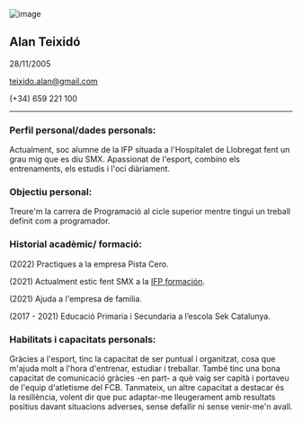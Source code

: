 
![image](https://user-images.githubusercontent.com/116158000/196679812-c16d32e1-f459-44f5-911a-f9268221bd1b.png)

## Alan Teixidó 

28/11/2005

teixido.alan@gmail.com

(+34) 659 221 100


-------------------------------------------------------------------------------------------------------------------------------------------------------------------------
### Perfil personal/dades personals:

Actualment, soc alumne de la IFP situada a l'Hospitalet de Llobregat fent un grau mig que es diu SMX. Apassionat de l'esport, combino els entrenaments, els estudis i l'oci diàriament.

### Objectiu personal:

Treure'm la carrera de Programació al cicle superior mentre tingui un treball definit com a programador.

### Historial acadèmic/ formació:

(2022) Practiques a la empresa Pista Cero. 

(2021) Actualment estic fent SMX a la [IFP formación](https://www.ifp.es/).


(2021) Ajuda a l'empresa de familia.

(2017 - 2021) Educació Primaria i Secundaria a l’escola Sek Catalunya.

### Habilitats i capacitats personals:

Gràcies a l'esport, tinc la capacitat de ser puntual i organitzat, cosa que m'ajuda molt a l'hora d'entrenar, estudiar i treballar. També tinc una bona capacitat de comunicació gràcies -en part- a què vaig ser capità i portaveu de l'equip d'atletisme del FCB. Tanmateix, un altre capacitat a destacar és la resiliència, volent dir que puc adaptar-me lleugerament amb resultats positius davant situacions adverses, sense defallir ni sense venir-me'n avall.
